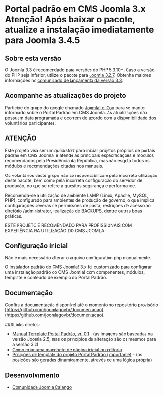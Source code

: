 Portal padrão em CMS Joomla 3.x
Atenção! Após baixar o pacote, atualize a instalação imediatamente para Joomla 3.4.5
================

Sobre esta versão
---------------------
O Joomla 3.3 é recomendado para versões do PHP 5.3.10+. Caso a versão do PHP seja inferior, utilize o pacote para [Joomla 3.2.7](https://github.com/joomlagovbr/joomla-3.x/tree/3.2.x). Obtenha maiores informações no [comunicado de lançamento da versão 3.3](http://www.joomla.org/announcements/release-news/5546-joomla-3-3-0-released.html).

Acompanhe as atualizações do projeto
---------------------
Participe do grupo do google chamado [Joomla! e-Gov](https://groups.google.com/forum/?hl=pt-BR#!forum/joomla-e-gov-br) para se manter informado sobre o Portal Padrão em CMS Joomla. As atualizações não possuem data programada e ocorrem de acordo com a disponibilidade dos voluntários participantes.


ATENÇÃO
---------------------
Este projeto visa ser um *quickstart* para iniciar projetos próprios de portais padrão em CMS Joomla, e atende as principais especificações e módulos recomendados pela Presidência da República, mas não esgota todos os módulos e recomendações citadas nos manuais.

Os voluntários deste grupo não se responsabilizam pela incorreta utilização deste pacote, bem como pela incorreta configuração do servidor de produção, no que se refere
a quesitos segurança e performance.

Recomenda-se a utilização de ambiente LAMP (Linux, Apache, MySQL, PHP), configurado para ambientes de produção de governo, o que implica configurações severas de permissões de pasta, restrições de acesso ao diretório /administrator, realização de BACKUPS, dentre outras boas práticas.

ESTE PROJETO É RECOMENDADO PARA PROFISSIONAIS COM EXPERIÊNCIA NA UTILIZAÇÃO DO CMS JOOMLA.


Configuração inicial
---------------------
Não é mais necessário alterar o arquivo configuration.php manualmente.

O instalador padrão do CMS Joomla! 3.x foi customizado para configurar uma instalação padrão do CMS Joomla! com componentes, módulos, template e conteúdo de exemplo do Portal Padrão.


Documentação
---------------------
Confira a documentação disponível até o momento no repositório provisório [https://github.com/joomlagovbr/documentacao](https://github.com/joomlagovbr/documentacao).

###Links diretos:
-   [Manual Template Portal Padrão, vr. 0.1](https://github.com/joomlagovbr/documentacao/raw/master/pdf/1.%20Manual%20Portal%20Padrao.pdf) - (as imagens são baseadas na versão Joomla 2.5, mas os princípios de alteração são os mesmos para a versão 3.3)
-   [Como criar uma manchete de página inicial ou editoria](https://github.com/joomlagovbr/documentacao/raw/master/pdf/2.%20Pagina%20Inicial%20-%20Criar%20manchete.pdf)
-   [Posições de template do projeto Portal Padrão (importante)](https://github.com/joomlagovbr/documentacao/raw/master/pdf/3.%20Posicoes%20de%20template%20do%20projeto%20portal%20padrao.pdf) - (as posições são geradas dinamicamente, através de uma lógica própria)


Desenvolvimento
---------------------
-   [Comunidade Joomla Calango](http://www.joomlacalango.org/)
